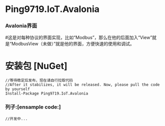 ﻿# Ping9719.IoT.Avalonia

### Avalonia界面
#这是对每种协议的界面实现，比如“Modbus”，那么在他的后面加入“View”就是“ModbusView（未做）”就是他的界面，方便快速的使用和调试。


# 安装包 [NuGet]
```CSharp
//等待稳定后发布，现在请自行拉取代码 
//After it stabilizes, it will be released. Now, please pull the code by yourself
Install-Package Ping9719.IoT.Avalonia
```

### 列子:[ensample code:]
```CSharp
//开发中...
```